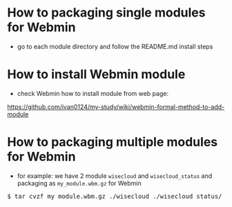 # How to packaging single modules for Webmin
- go to each module directory and follow the README.md install steps

# How to install Webmin module
- check Webmin how to install module from web page:

https://github.com/ivan0124/my-study/wiki/webmin-formal-method-to-add-module       

# How to packaging multiple modules for Webmin
- for example: we have 2 module `wisecloud` and `wisecloud_status` and packaging as  `my_module.wbm.gz` for Webmin
<pre>
$ tar cvzf my_module.wbm.gz ./wisecloud ./wisecloud_status/
</pre>

